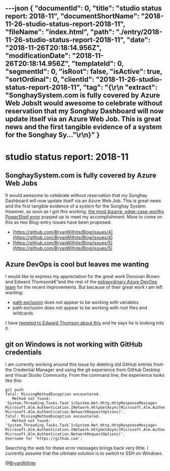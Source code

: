 ---json
{
  "documentId": 0,
  "title": "studio status report: 2018-11",
  "documentShortName": "2018-11-26-studio-status-report-2018-11",
  "fileName": "index.html",
  "path": "./entry/2018-11-26-studio-status-report-2018-11",
  "date": "2018-11-26T20:18:14.956Z",
  "modificationDate": "2018-11-26T20:18:14.956Z",
  "templateId": 0,
  "segmentId": 0,
  "isRoot": false,
  "isActive": true,
  "sortOrdinal": 0,
  "clientId": "2018-11-26-studio-status-report-2018-11",
  "tag": "{\r\n  \"extract\": \"SonghaySystem.com is fully covered by Azure Web JobsIt would awesome to celebrate without reservation that my Songhay Dashboard will now update itself via an Azure Web Job. This is great news and the first tangible evidence of a system for the Songhay Sy...\"\r\n}"
}
---

# studio status report: 2018-11

## SonghaySystem.com is fully covered by Azure Web Jobs

It would awesome to celebrate without reservation that my Songhay Dashboard will now update itself via an Azure Web Job. This is great news and the first tangible evidence of a *system* for the Songhay System. However, as soon as I got this working, [the most bizarre, edge-case-worthy PowerShell error](https://github.com/BryanWilhite/Songhay.Dashboard/issues/43) popped up to meet my accomplishment. More to come on this as two Blog-entry issues have been proposed:

* [https://github.com/BryanWilhite/Blog/issues/4](https://github.com/BryanWilhite/Blog/issues/4)
* [https://github.com/BryanWilhite/Blog/issues/5](https://github.com/BryanWilhite/Blog/issues/5)

## Azure DevOps is cool but leaves me wanting

I would like to express my appreciation for the great work Donovan Brown and Edward Thomsonâ€”and the rest of the [extraordinary Azure DevOps team](https://abelsquidhead.com/index.php/2017/06/05/league-of-extraordinary-devops-cloud-developer-advocates/) for the recent improvements. But because of their great work I am left wanting:

* [path exclusion](https://docs.microsoft.com/en-us/azure/devops/pipelines/yaml-schema?view=vsts&tabs=schema#trigger) does not appear to be working with variables
* path exclusion does not appear to be working with root files and wildcards

I have [tweeted to Edward Thomson about this](https://twitter.com/BryanWilhite/status/1062869855492169728) and he says he is looking into it.

## git on Windows is not working with GitHub credentials

I am currently working around this issue by deleting old GitHub entries from the Credential Manager and using the git experience from GitHub Desktop and Visual Studio Community. From the command line, the experience looks like this:

```console
git push
fatal: MissingMethodException encountered.
   Method not found: 'System.Threading.Tasks.Task`1<System.Net.Http.HttpResponseMessage> Microsoft.Alm.Authentication.INetwork.HttpGetAsync(Microsoft.Alm.Authentication.TargetUri, Microsoft.Alm.Authentication.NetworkRequestOptions)'.
fatal: MissingMethodException encountered.
   Method not found: 'System.Threading.Tasks.Task`1<System.Net.Http.HttpResponseMessage> Microsoft.Alm.Authentication.INetwork.HttpGetAsync(Microsoft.Alm.Authentication.TargetUri, Microsoft.Alm.Authentication.NetworkRequestOptions)'.
Username for 'https://github.com':
```

Searching the web for these error messages brings back very little. I currently assume that the ultimate solution is to switch to SSH on Windows.

@[BryanWilhite](https://twitter.com/bryanwilhite)
